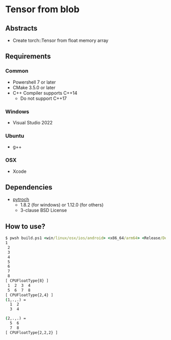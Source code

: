 # Tensor from blob

## Abstracts

* Create torch::Tensor from float memory array

## Requirements

### Common

* Powershell 7 or later
* CMake 3.5.0 or later
* C++ Compiler supports C++14
  * Do not support C++17

### Windows

* Visual Studio 2022

### Ubuntu

* g++

### OSX

* Xcode

## Dependencies

* [pytroch](https://github.com/pytorch/pytorch)
  * 1.8.2 (for windows) or 1.12.0 (for others)
  * 3-clause BSD License

## How to use?

````bat
$ pwsh build.ps1 <win/linux/osx/ios/android> <x86_64/arm64> <Release/Debug>
1
 2
 3
 4
 5
 6
 7
 8
[ CPUFloatType{8} ]
 1  2  3  4
 5  6  7  8
[ CPUFloatType{2,4} ]
(1,.,.) =
  1  2
  3  4

(2,.,.) =
  5  6
  7  8
[ CPUFloatType{2,2,2} ]
````